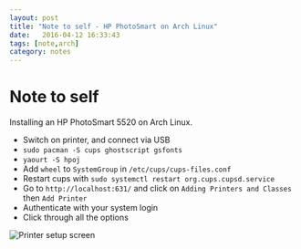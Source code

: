 ```yaml
---
layout: post
title: "Note to self - HP PhotoSmart on Arch Linux"
date:   2016-04-12 16:33:43
tags: [note,arch]
category: notes
---
```



# Note to self

Installing an HP PhotoSmart 5520 on Arch Linux.

* Switch on printer, and connect via USB
* `sudo pacman -S cups ghostscript gsfonts`
* `yaourt -S hpoj`
* Add `wheel` to `SystemGroup` in `/etc/cups/cups-files.conf`
* Restart cups with `sudo systemctl restart org.cups.cupsd.service`
* Go to `http://localhost:631/` and click on `Adding Printers and Classes` then `Add Printer`
* Authenticate with your system login
* Click through all the options

![Printer setup screen](/assets/{{page.id}}/printadmin.png)
